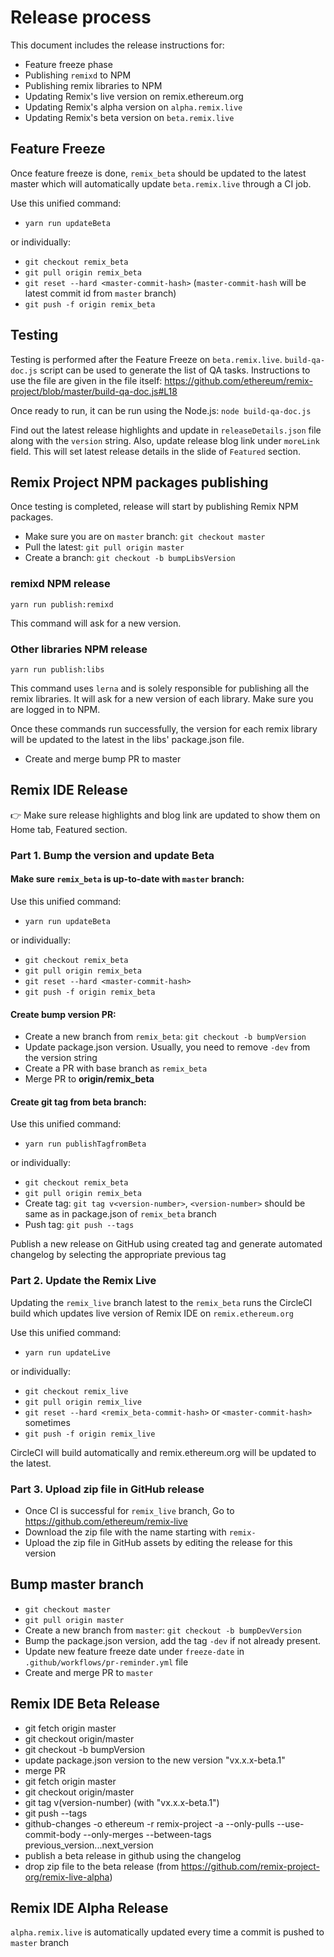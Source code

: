 # Release process 

This document includes the release instructions for:
 - Feature freeze phase
 - Publishing `remixd` to NPM
 - Publishing remix libraries to NPM
 - Updating Remix's live version on remix.ethereum.org
 - Updating Remix's alpha version on `alpha.remix.live`
 - Updating Remix's beta version on `beta.remix.live`

## Feature Freeze
Once feature freeze is done, `remix_beta` should be updated to the latest master which will automatically update `beta.remix.live` through a CI job.

Use this unified command:

 - `yarn run updateBeta`

or individually:

 - `git checkout remix_beta`
 - `git pull origin remix_beta`
 - `git reset --hard <master-commit-hash>` (`master-commit-hash` will be latest commit id from `master` branch)
 - `git push -f origin remix_beta`
 
## Testing
Testing is performed after the Feature Freeze on `beta.remix.live`. `build-qa-doc.js` script can be used to generate the list of QA tasks. Instructions to use the file are given in the file itself: https://github.com/ethereum/remix-project/blob/master/build-qa-doc.js#L18 

Once ready to run, it can be run using the Node.js: `node build-qa-doc.js`

Find out the latest release highlights and update in `releaseDetails.json` file along with the `version` string. Also, update release blog link under `moreLink` field. This will set latest release details in the slide of `Featured` section.

## Remix Project NPM packages publishing

Once testing is completed, release will start by publishing Remix NPM packages.

 - Make sure you are on `master` branch: `git checkout master`
 - Pull the latest: `git pull origin master`
 - Create a branch: `git checkout -b bumpLibsVersion`

### remixd NPM release

  `yarn run publish:remixd`

This command will ask for a new version.

### Other libraries NPM release

  `yarn run publish:libs`
 
This command uses `lerna` and is solely responsible for publishing all the remix libraries. It will ask for a new version of each library. Make sure you are logged in to NPM.

Once these commands run successfully, the version for each remix library will be updated to the latest in the libs' package.json file.

 - Create and merge bump PR to master
 
## Remix IDE Release
:point_right: Make sure release highlights and blog link are updated to show them on Home tab, Featured section.

### Part 1. Bump the version and update Beta

#### Make sure `remix_beta` is up-to-date with `master` branch:

Use this unified command:

 - `yarn run updateBeta`

or individually:

 - `git checkout remix_beta`
 - `git pull origin remix_beta`
 - `git reset --hard <master-commit-hash>`
 - `git push -f origin remix_beta`

#### Create bump version PR:

 - Create a new branch from `remix_beta`: `git checkout -b bumpVersion`
 - Update package.json version. Usually, you need to remove `-dev` from the version string
 - Create a PR with base branch as `remix_beta`
 - Merge PR to **origin/remix_beta**

#### Create git tag from beta branch:

Use this unified command:

 - `yarn run publishTagfromBeta`

or individually:

 - `git checkout remix_beta`
 - `git pull origin remix_beta`
 - Create tag: `git tag v<version-number>`, `<version-number>` should be same as in package.json of `remix_beta` branch
 - Push tag: `git push --tags`

Publish a new release on GitHub using created tag and generate automated changelog by selecting the appropriate previous tag

### Part 2. Update the Remix Live

Updating the `remix_live` branch latest to the `remix_beta` runs the CircleCI build which updates live version of Remix IDE on `remix.ethereum.org`

Use this unified command:

 - `yarn run updateLive`

or individually:

 - `git checkout remix_live`
 - `git pull origin remix_live`
 - `git reset --hard <remix_beta-commit-hash>` or `<master-commit-hash>` sometimes
 - `git push -f origin remix_live`

 CircleCI will build automatically and remix.ethereum.org will be updated to the latest.

 ### Part 3. Upload zip file in GitHub release
 - Once CI is successful for `remix_live` branch, Go to https://github.com/ethereum/remix-live
 - Download the zip file with the name starting with `remix-`
 - Upload the zip file in GitHub assets by editing the release for this version
 
## Bump master branch 

 - `git checkout master`
 - `git pull origin master`
 - Create a new branch from `master`: `git checkout -b bumpDevVersion`
 - Bump the  package.json version, add the tag `-dev` if not already present.
 - Update new feature freeze date under `freeze-date` in `.github/workflows/pr-reminder.yml` file
 - Create and merge PR to `master`
 
 
## Remix IDE Beta Release
 - git fetch origin master
 - git checkout origin/master
 - git checkout -b bumpVersion
 - update package.json version to the new version "vx.x.x-beta.1"
 - merge PR
 - git fetch origin master
 - git checkout origin/master
 - git tag v(version-number) (with "vx.x.x-beta.1")
 - git push --tags
 - github-changes -o ethereum -r remix-project -a --only-pulls --use-commit-body --only-merges --between-tags previous_version...next_version
 - publish a beta release in github using the changelog
 - drop zip file to the beta release (from https://github.com/remix-project-org/remix-live-alpha)
 
## Remix IDE Alpha Release

`alpha.remix.live` is automatically updated every time a commit is pushed to `master` branch
